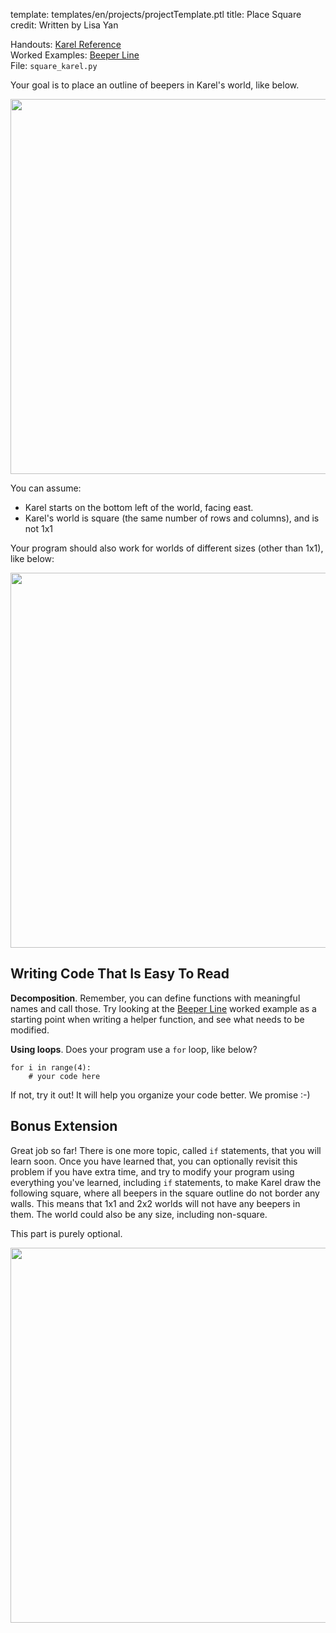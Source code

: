 template: templates/en/projects/projectTemplate.ptl
title: Place Square
credit: Written by Lisa Yan

Handouts: [Karel Reference]({{pathToRoot}}en/resources/karel.html)<br/>
Worked Examples: [Beeper Line]({{pathToRoot}}en/projects/beeperLine/index.html)<br/>
File: `square_karel.py`

Your goal is to place an outline of beepers in Karel's world, like below.

<center>
	<img style="width:600px"  src="{{pathToRoot}}img/projects/placeSquare/world1.png">	
</center>

You can assume:

* Karel starts on the bottom left of the world, facing east.
* Karel's world is square (the same number of rows and columns), and is not 1x1

Your program should also work for worlds of different sizes (other than 1x1), like below:

<center>
	<img style="width:600px"  src="{{pathToRoot}}img/projects/placeSquare/world2.png">	
</center>

## Writing Code That Is Easy To Read

**Decomposition**. Remember, you can define functions with meaningful names and call those. Try looking at the [Beeper Line]({{pathToRoot}}en/projects/beeperLine/index.html) worked example as a starting point when writing a helper function, and see what needs to be modified.

**Using loops**. Does your program use a `for` loop, like below?

```
for i in range(4):
    # your code here
```

If not, try it out! It will help you organize your code better. We promise :-)

## Bonus Extension

Great job so far!  There is one more topic, called `if` statements, that you will learn soon.  Once you have learned that, you can optionally revisit this problem if you have extra time, and try to modify your program using everything you've learned, including `if` statements, to make Karel draw the following square, where all beepers in the square outline do not border any walls. This means that 1x1 and 2x2 worlds will not have any beepers in them.  The world could also be any size, including non-square.

This part is purely optional.

<center>
	<img style="width:600px"  src="{{pathToRoot}}img/projects/placeSquare/bonus.png">	
</center>


